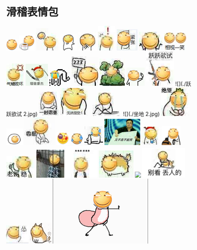 # 滑稽表情包

![](./原味稽.png)
![](./微笑默叹以为妙绝.png)
![](./突然滑稽.jpg)
![](./滑稽摇摆.gif)
![](./高兴.jpg)
![](./惊讶.jpg)
![](./紧张.jpg)
![](./可这和我的帅有什么关系.jpg)
![](./相视一笑.jpg)
![](./气稽败坏.jpg)
![](./嘤雄豪杰.jpg)
![](./笑死.gif)
![](./啊哈哈.jpg)
![](./暗中观察.jpg)
![](./吃鱼.gif)
![](./跃跃欲试.jpg)
![](./跃跃欲试 2.jpg)
![](./一时语塞.jpg)
![](./无法接受.jpg)
![](./坐地.jpg)
![](./坐地 2.jpg)
![](./绝望.jpg)
![](./蠕动.gif)
![](./委屈.jpg)
![](./还是算了.jpg)
![](./随稽应变.jpg)
![](./还是喝酒.jpg)
![](./又不是不能用.jpg)
![](./喝嘤料.jpg)
![](./老衲摆摊算命.gif)
![](./老哥，稳.jpg)
![](./自闭了.jpg)
![](./无话可说.jpg)
![](./头皮发麻.jpg)
![](./哎~.jpg)
![](./别看，丢人！.jpg)
![](./瑟瑟发抖.jpg)
![](./跃跃欲试？.gif)
![](./稽之舞.gif)